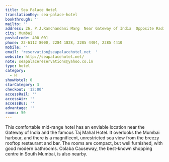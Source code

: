 ```yaml
---
title: Sea Palace Hotel
translationKey: sea-palace-hotel
bookthrough: ''
mailto: ''
address: 26, P.J.Ramchandani Marg  Near Gateway of India  Opposite Radio Club, Colaba
city: Mumbai
postalcode: 400 001
phone: 22-6112 8000, 2284 1828, 2285 4404, 2285 4410
mobile: ''
email: 'reservation@seapalacehotel.net  '
website: http://seapalacehotel.net/
note: seapalacereservations@yahoo.co.in
type: hotel
category:
  - H
showHotel: 0
starCategory: 3
checkout: '12:00'
accessRail: ''
accessAir: ''
accessBus: ''
advantage: ''
rooms: 50
---
```

This comfortable mid-range hotel has an enviable location near the Gateway of India and the famous Taj Mahal Hotel. It overlooks the Mumbai harbour, and there is a magnificent, unrestricted sea view from the breezy rooftop restaurant and bar. The rooms are compact, but well furnished, with good modern bathrooms. Colaba Causeway, the best-known shopping centre in South Mumbai, is also nearby.